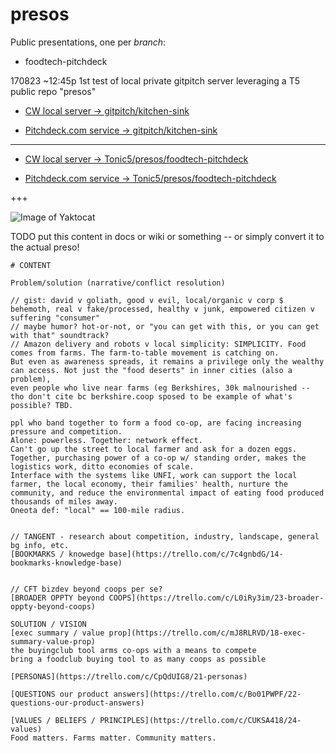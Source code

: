# presos
Public presentations, one per _branch_:  
* foodtech-pitchdeck


170823 ~12:45p 1st test of local private gitpitch server leveraging a T5 public repo "presos"


- [CW local server -> gitpitch/kitchen-sink](http://gitpitch.local:9000/gitpitch/kitchen-sink)

- [Pitchdeck.com service -> gitpitch/kitchen-sink](https://gitpitch.com/gitpitch/kitchen-sink)

---

- [CW local server -> Tonic5/presos/foodtech-pitchdeck](http://gitpitch.local:9000/Tonic5/presos/foodtech-pitchdeck)

- [Pitchdeck.com service -> Tonic5/presos/foodtech-pitchdeck](https://gitpitch.com/Tonic5/presos/foodtech-pitchdeck)

+++

![Image of Yaktocat](https://octodex.github.com/images/yaktocat.png)




TODO put this content in docs or wiki or something -- or simply convert it to the actual preso!

```
# CONTENT

Problem/solution (narrative/conflict resolution)

// gist: david v goliath, good v evil, local/organic v corp $ behemoth, real v fake/processed, healthy v junk, empowered citizen v suffering "consumer"
// maybe humor? hot-or-not, or "you can get with this, or you can get with that" soundtrack?
// Amazon delivery and robots v local simplicity: SIMPLICITY. Food comes from farms. The farm-to-table movement is catching on.
But even as awareness spreads, it remains a privilege only the wealthy can access. Not just the "food deserts" in inner cities (also a problem),
even people who live near farms (eg Berkshires, 30k malnourished -- tho don't cite bc berkshire.coop sposed to be example of what's possible? TBD.

ppl who band together to form a food co-op, are facing increasing pressure and competition.
Alone: powerless. Together: network effect. 
Can't go up the street to local farmer and ask for a dozen eggs. 
Together, purchasing power of a co-op w/ standing order, makes the logistics work, ditto economies of scale.
Interface with the systems like UNFI, work can support the local farmer, the local economy, their families' health, nurture the community, and reduce the environmental impact of eating food produced thousands of miles away.
Oneota def: "local" == 100-mile radius.


// TANGENT - research about competition, industry, landscape, general bg info, etc.
[BOOKMARKS / knowedge base](https://trello.com/c/7c4gnbdG/14-bookmarks-knowledge-base)


// CFT bizdev beyond coops per se?
[BROADER OPPTY beyond COOPS](https://trello.com/c/L0iRy3im/23-broader-oppty-beyond-coops)

SOLUTION / VISION
[exec summary / value prop](https://trello.com/c/mJ8RLRVD/18-exec-summary-value-prop)
the buyingclub tool arms co-ops with a means to compete
bring a foodclub buying tool to as many coops as possible

[PERSONAS](https://trello.com/c/CpQdUIG8/21-personas)

[QUESTIONS our product answers](https://trello.com/c/Bo01PWPF/22-questions-our-product-answers)

[VALUES / BELIEFS / PRINCIPLES](https://trello.com/c/CUKSA418/24-values)
Food matters. Farms matter. Community matters.

```
